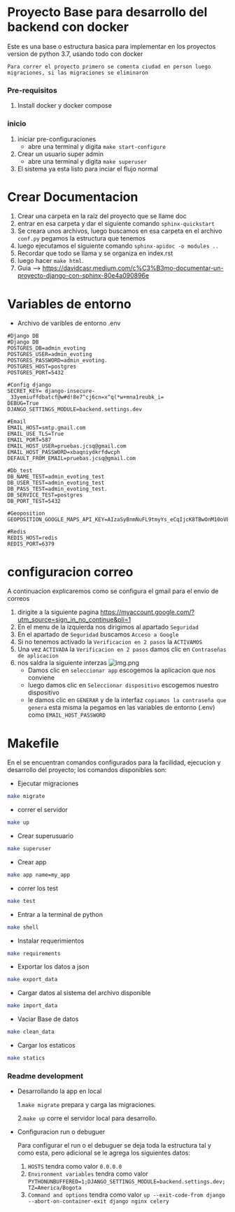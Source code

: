 # Proyecto Base para desarrollo del backend con docker

Este es una base o estructura basica para implementar en los proyectos version de python 3.7, usando todo con docker

`Para correr el proyecto primero se comenta ciudad en person luego migraciones, si las migraciones se eliminaron`

### Pre-requisitos
1. Install docker y docker compose

### inicio 

1. iniciar pre-configuraciones
    * abre una terminal y digita
      `make start-configure`
2. Crear un usuario super admin
    * abre una terminal y digita
      `make superuser`
3. El sistema ya esta listo para inciar el flujo normal

# Crear Documentacion
1. Crear una carpeta en la raiz del proyecto que se llame doc
2. entrar en esa carpeta y dar el siguiente comando `sphinx-quickstart`
3. Se creara unos archivos, luego buscamos en esa carpeta en el archivo `conf.py` pegamos la estructura que tenemos 
4. luego ejecutamos el siguiente comando `sphinx-apidoc -o modules ..`
5. Recordar que todo se llama y se organiza en index.rst
6. luego hacer `make html`.
7. Guia --> https://davidcasr.medium.com/c%C3%B3mo-documentar-un-proyecto-django-con-sphinx-80e4a090896e
# Variables de entorno
* Archivo de varibles de entorno .env
```
#Django DB
#Django DB
POSTGRES_DB=admin_evoting
POSTGRES_USER=admin_evoting
POSTGRES_PASSWORD=admin_evoting.
POSTGRES_HOST=postgres
POSTGRES_PORT=5432

#Config django
SECRET_KEY= django-insecure-_33yemiuffdbatcf@w#d!8e7^cj6cn=x^q(*w+mna1reubk_i=
DEBUG=True
DJANGO_SETTINGS_MODULE=backend.settings.dev

#Email
EMAIL_HOST=smtp.gmail.com
EMAIL_USE_TLS=True
EMAIL_PORT=587
EMAIL_HOST_USER=pruebas.jcsq@gmail.com
EMAIL_HOST_PASSWORD=xbaqniydkrfdwcph
DEFAULT_FROM_EMAIL=pruebas.jcsq@gmail.com

#Db_test
DB_NAME_TEST=admin_evoting_test
DB_USER_TEST=admin_evoting_test
DB_PASS_TEST=admin_evoting_test.
DB_SERVICE_TEST=postgres
DB_PORT_TEST=5432

#Geoposition
GEOPOSITION_GOOGLE_MAPS_API_KEY=AIzaSyBnmNuFL9tmyYs_eCqIjcK8TBwOnM10oVE

#Redis
REDIS_HOST=redis
REDIS_PORT=6379
```
# configuracion correo
A continuacion explicaremos como se configura el gmail para el envio de correos
1.  dirigite a la siguiente pagina https://myaccount.google.com/?utm_source=sign_in_no_continue&pli=1
2. En el menu de la izquierda nos dirigimos al apartado `Seguridad`
3. En el apartado de `Seguridad` buscamos `Acceso a Google`
4. Si no tenemos activado la `Verificacion en 2 pasos` la `ACTIVAMOS`
5. Una vez `ACTIVADA` la `Verificacion en 2 pasos` damos clic en `Contraseñas de aplicacion`
6.  nos saldra la siguiente interzas ![img.png](img.png)
    * Damos clic en `seleccionar app` escogemos la aplicacion que nos conviene
    * luego damos clic en `Seleccionar dispositivo` escogemos nuestro dispositivo
    * le damos clic en `GENERAR` y de la interfaz `copiamos la contraseña que genera` esta misma la pegamos en las variables de entorno (.env) como `EMAIL_HOST_PASSWORD`

# Makefile
En el se encuentran comandos configurados para la facilidad, 
ejecucion y desarrollo del proyecto; los comandos 
disponibles son:


* Ejecutar migraciones
``` bash
make migrate
```
* correr el servidor
``` bash
make up
```
* Crear superusuario
``` bash
make superuser
```
* Crear app
``` bash
make app name=my_app
```
* correr los test
``` bash
make test
```
* Entrar a la terminal de python
``` bash
make shell
```
* Instalar requerimientos
``` bash
make requirements
```
* Exportar los datos a json
``` bash
make export_data
```
* Cargar datos al sistema del archivo disponible
``` bash
make import_data
```
* Vaciar Base de datos
``` bash
make clean_data
```

* Cargar los estaticos
``` bash
make statics
```
  
### Readme development
* Desarrollando la app en local

  1.`make migrate` prepara y carga las migraciones.
       
  2.`make up` corre el servidor local para desarrollo.
* Configuracion run o debuguer

    Para configurar el run o el debuguer se deja toda la estructura 
    tal y como esta, pero adicional se le agrega los siguientes datos:
  1. `HOSTS` tendra como valor `0.0.0.0`
  2. `Environment variables` tendra como valor `PYTHONUNBUFFERED=1;DJANGO_SETTINGS_MODULE=backend.settings.dev;TZ=America/Bogota`
  3. `Command and options` tendra como valor `up --exit-code-from django --abort-on-container-exit django nginx celery`
    
